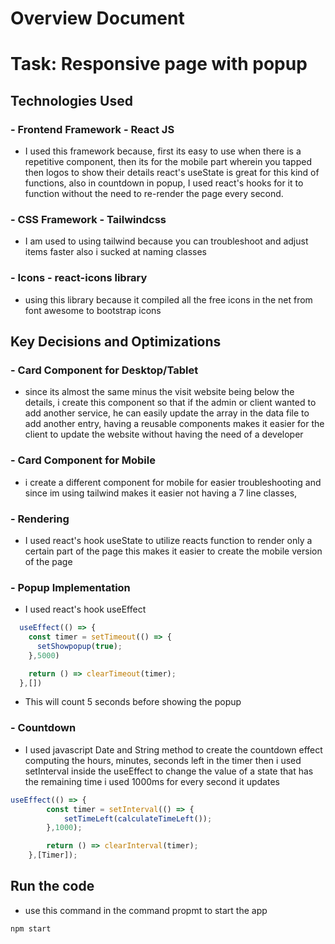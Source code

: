 # Overview Document

# Task: Responsive page with popup

## Technologies Used

### - **Frontend Framework - React JS**
-   I used this framework because, first its easy to use when there is a repetitive component, then its for the mobile part wherein you tapped then logos to show their details react's useState is great for this kind of functions, also in countdown in popup, I used react's hooks for it to function without the need to re-render the page every second. 

### - **CSS Framework - Tailwindcss**
- I am used to using tailwind because you can troubleshoot and adjust items faster also i sucked at naming classes 

### - **Icons - react-icons library**
- using this library because it compiled all the free icons in the net from font awesome to bootstrap icons

## Key Decisions and Optimizations

### - **Card Component for Desktop/Tablet**
- since its almost the same minus the visit website being below the details, i create this component so that if the admin or client wanted to add another service, he can easily update the array in the data file to add another entry, having a reusable components makes it easier for the client to update the website without having the need of a developer

### - **Card Component for Mobile**
- i create a different component for mobile for easier troubleshooting and since im using tailwind makes it easier not having a 7 line classes,

### - **Rendering**
- I used react's hook useState to utilize reacts function to render only a certain part of the page this makes it easier to create the mobile version of the page

### - Popup Implementation
- I used react's hook useEffect

```javascript
  useEffect(() => {
    const timer = setTimeout(() => {
      setShowpopup(true);
    },5000)

    return () => clearTimeout(timer);
  },[])
```
- This will count 5 seconds before showing the popup

### - Countdown
- I used javascript Date and String method to create the countdown effect computing the hours, minutes, seconds left in the timer then
i used setInterval inside the useEffect to change the value of a state that has the remaining time i used 1000ms for every second it updates

```javascript
useEffect(() => {
        const timer = setInterval(() => {
            setTimeLeft(calculateTimeLeft());
        },1000);

        return () => clearInterval(timer);
    },[Timer]);
```
## Run the code

- use this command in the command propmt to start the app

``` npm start ```
